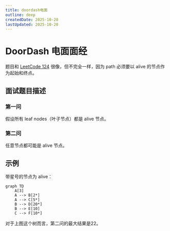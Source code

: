 ```yaml
---
title: doordash电面
outline: deep
createdDate: 2025-10-20
lastUpdated: 2025-10-20
---
```

# DoorDash 电面面经

题目和 [LeetCode 124](https://leetcode.com/problems/binary-tree-maximum-path-sum/) 很像，但不完全一样，因为 path 必须要以 alive 的节点作为起始和终点。

## 面试题目描述

### 第一问
假设所有 leaf nodes（叶子节点）都是 alive 节点。

### 第二问
任意节点都可能是 alive 节点。

## 示例

带星号的节点为 alive：

```mermaid
graph TD
    A[3]
    A --> B[2*]
    A --> C[5*]
    B --> D[20*]
    B --> E[10]
    C --> F[10*]
```
对于上图这个树而言，第二问的最大结果是22。